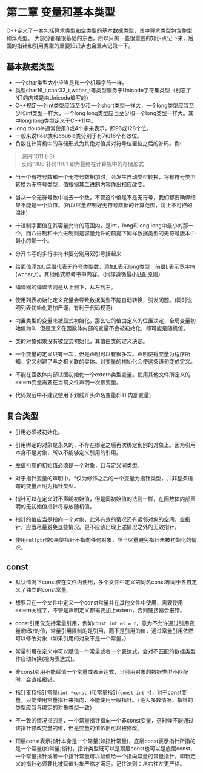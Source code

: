# 第二章 变量和基本类型

C++定义了一套包括算术类型和空类型的基本数据类型，其中算术类型包含整型和浮点型。
大部分都是很基础的东西，所以只挑一些很重要的知识点记下来，后面的指针和引用类型的重要知识点也会重点记录一下。

## 基本数据类型

* 一个char类型大小应当是和一个机器字节一样。
* 类型char16_t,char32_t,wchar_t等类型服务于Unicode字符集类型（别忘了NT的内核是由Unicode编写的）
* C++规定一个int类型应当至少和一个short类型一样大，一个long类型应当至少和int类型一样大，一个long long类型应当至少和一个long类型一样大。其中long long类型定义于C++11中。
* long double通常使用3或4个字来表示，即96或128个位。
* 一般来说float类和double类分别于有7和16个有效位。
* 负数在计算机中的存储形式为其绝对值并对符号位置位之后的补码。例:

> 源码:1011 (-3)  
> 反码:1100
> 补码:1101 即为最终在计算机中的存储形式

* 当一个有符号数和一个无符号数相加时，会发生自动类型转换，将有符号类型转换为无符号类型，值根据其二进制内容作出相应改变。
* 当从一个无符号数中减去一个数，不管这个值是不是无符号，我们都要确保结果不能是一个负值。(所以尽量控制好无符号数据的计算范围，防止不可控的溢出)
* 十进制字面值在其容量允许的范围内，是int，long和long long中最小的那一个，而八进制和十六进制则是容量允许的前提下同样数据类型的无符号版本中最小的那一个。
* 分开书写的多行字符串要分别用双引号括起来
* 给面值添加U后缀代表无符号类型数，添加L表示long类型，前缀L表示宽字符(wchar_t)，其他格式参考书中内容。（同样遵循最小匹配原则）

* 编译器的编译法则是从上到下，从左到右。
* 使用列表初始化定义变量会导致数据类型不能自动转换，引发问题。(同时说明列表初始化更加严谨，有利于代码规范)
* 内置类型的变量未被显式初始化，那么它的值由定义的位置决定，全局变量初始值为0，但是定义在函数体内部的变量不会被初始化，即可能是随机值。
* 类的对象如果没有被显式初始化，其值由类的定义决定。

* 一个变量的定义只有一次，但是声明可以有很多次。声明使得变量为程序所知，定义创建了与之相关联的实体。对变量的初始化会使这条语句变成定义。
* 不能在函数体内部试图初始化一个extern类型变量。使用其他文件所定义的extern变量需要在当前文件声明一次该变量。
* 代码规范中不建议使用下划线开头命名变量(STL内部变量)

## 复合类型

* 引用必须被初始化。
* 引用绑定的对象是永久的，不存在绑定之后再次绑定到别的对象上。因为引用本身不是对象，所以不能够定义引用的引用。
* 左值引用的初始值必须是一个对象，且与定义同类型。

* 对于指针变量的声明中，*仅为修饰之后的一个变量为指针类型，并非整条语句的变量声明为指针类型。
* 指针可以在定义时不声明初始值，但是同初始值的法则一样，在函数体内部声明的无初始值指针将存放随机值。
* 指针的值应当是指向一个对象，此外有效的情况还有紧邻对象的空间，空指针，应当尽量避免这些情况。更不应该出现上述情况之外的无效指针。
* 使用`nullptr`或0来使指针不指向任何对象，应当尽量避免指针未被初始化的情况。

## const

* 默认情况下const仅在文件内使用，多个文件中定义的同名const等同于各自定义了独立的const常量。
* 想要只在一个文件中定义一个const常量并在其他文件中使用，需要使用extern关键字，不管是声明定义都需要加上extern，否则链接器会报错。
* const引用仅支持常量引用，例如`const int &i = r`，意为不允许通过引用变量i修改r的值，常量引用限制的是引用，而不是引用的值，通过常量引用依然可以修改对象（如果引用的对象不是一个常量。）
* 常量引用在定义中可以赋值一个常量或者一个表达式，会对不匹配的数据类型作自动转换(视为表达式)。
* 非const引用不能赋值一个常量或者表达式，当引用对象的数据类型不匹配时，会直接报错。
  
* 指针支持指针常量(`int *const `)和常量指针(`const int *`)，对于const变量，只能使用常量指针来指向，不能使用一般指针。（绝大多数情况，指针的类型应当与绑定的对象类型一致）
* 不一致的情况指的是，一个常量指针指向一个非const变量，这时候不能通过该指针修改变量的值，但是变量的值依旧可以被修改。

* 顶层const表示指针本身是一个常量(如指针常量)，底层const表示指针所指的是一个常量(如常量指针)，指针类型既可以是顶层const也可以是底层const，一个常量指针或者一个指针常量可以赋值给一个指向常量的常量指针。即新定义的指针必须要比被赋值对象严格才满足。记住法则：从右往左更严格。